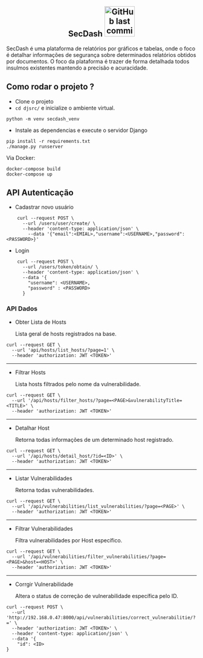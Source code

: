 <h2 align="center">
    SecDash <img alt="GitHub last commit" src="https://travis-ci.com/johnatasr/SecDash.svg?branch=master" width="80">
</h2>
<p align="center">
  

</p>
SecDash é uma plataforma de relatórios por gráficos e tabelas, onde o foco é detalhar informações de segurança sobre determinados
relatórios obtidos por documentos. O foco da plataforma é trazer de forma detalhada todos insulmos existentes mantendo a precisão
e acuracidade.


## Como rodar o projeto ?

* Clone o projeto
* `cd djsrc/` e inicialize o ambiente virtual. 
```
python -m venv secdash_venv
```
* Instale as dependencias e execute o servidor Django
```
pip install -r requirements.txt
./manage.py runserver
```
Via Docker:
```
docker-compose build
docker-compose up
```

## API Autenticação
 
* Cadastrar novo usuário 
```
    curl --request POST \
      --url /users/user/create/ \
      --header 'content-type: application/json' \
        --data '{"email":<EMIAL>,"username":<USERNAME>,"password":<PASSWORD>}'
```
* Login
```
    curl --request POST \
      --url /users/token/obtain/ \
      --header 'content-type: application/json' \
      --data '{
        "username": <USERNAME>,
        "password" : <PASSWORD>
      }
```


### API Dados

* Obter Lista de Hosts

   Lista geral de hosts registrados na base.

```
curl --request GET \
  --url 'api/hosts/list_hosts/?page=1' \
  --header 'authorization: JWT <TOKEN>'
```

------------------------------------

* Filtrar Hosts 

   Lista hosts filtrados pelo nome da vulnerabilidade.

```
curl --request GET \
  --url '/api/hosts/filter_hosts/?page=<PAGE>&vulnerabilityTitle=<TITLE>' \
  --header 'authorization: JWT <TOKEN>'

```

-------------------------------------

* Detalhar Host

   Retorna todas informações de um determinado host registrado.

```
curl --request GET \
  --url '/api/hosts/detail_host/?id=<ID>' \
  --header 'authorization: JWT <TOKEN>'

```
------------------------------------------------

* Listar Vulnerabilidades

   Retorna todas vulnerabilidades.

```
curl --request GET \
  --url '/api/vulnerabilities/list_vulnerabilities/?page=<PAGE>' \
  --header 'authorization: JWT <TOKEN>'

```

--------------------------------------------------


* Filtrar Vulnerabilidades

  Filtra vulnerabilidades por Host específico.

```
curl --request GET \
  --url '/api/vulnerabilities/filter_vulnerabilities/?page=<PAGE>&host=<HOST>' \
  --header 'authorization: JWT <TOKEN>'
```

--------------------------------------------------------


* Corrgir Vulnerabilidade

  Altera o status de correção de vulnerabilidade específica pelo ID.

```
curl --request POST \
  --url 'http://192.168.0.47:8000/api/vulnerabilities/correct_vulnerabilitie/?=' \
  --header 'authorization: JWT <TOKEN>' \
  --header 'content-type: application/json' \
  --data '{
	"id": <ID>
}
```

